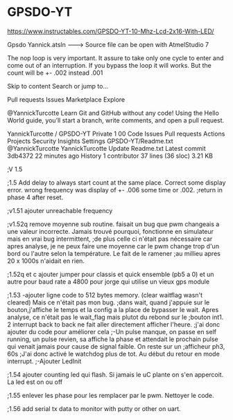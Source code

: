 # GPSDO-YT
https://www.instructables.com/GPSDO-YT-10-Mhz-Lcd-2x16-With-LED/

Gpsdo Yannick.atsln  ---> Source file can be open with AtmelStudio 7

The nop loop is very important. It assure to take only one cycle to enter and come out of an interruption.
If you bypass the loop it will works. But the count will be +- .002 instead .001

Skip to content
Search or jump to…

Pull requests
Issues
Marketplace
Explore
 
@YannickTurcotte 
Learn Git and GitHub without any code!
Using the Hello World guide, you’ll start a branch, write comments, and open a pull request.


YannickTurcotte
/
GPSDO-YT
Private
1
00
Code
Issues
Pull requests
Actions
Projects
Security
Insights
Settings
GPSDO-YT/Readme.txt
@YannickTurcotte
YannickTurcotte Update Readme.txt
Latest commit 3db4372 22 minutes ago
 History
 1 contributor
37 lines (36 sloc)  3.21 KB
  
;V 1.5

;1.5 Add delay to always start count at the same place. Correct some display error. wrong frequency was display of +- .006 some time or .002. 
;return in phase 4 after reset.

;v1.51 ajouter unreachable frequency

;v1.52q remove moyenne sub routine. faisait un bug que pwm changeais a une valeur incorrecte. Jamais trouvé pourquoi, fonctionne en simulateur mais en vrai bug intermittent,
;de plus celle ci n'était pas nécessaire car apres analyse, je ne peux faire une moyenne car le pwm change trop d'un bord ou l'autre selon la température. Le fait de le ramener
;au millieu apres 20 x 1000s n'aidait en rien.

;1.52q et c ajouter jumper pour classis et quick ensemble (pb5 a 0) et un autre pour baud rate a 4800 pour jorge qui utilise un vieux gps module

;1.53 -ajouter ligne code to 512 bytes memory. (clear waitflag wasn't cleared) Mais ce n'était pas mon bug.
;dans wait, quand j'appuie sur le bouton,j'affiche le temps et la config a la place de bypasser le wait. Apres analyse, ce n'était pas le wait_flag mais plutot du rebond sur le ;bouton int1. 2 interrupt back to back ne fait aller directement afficher l'heure.
;j'ai donc ajouter du code pour améliorer cela
;-Un pulse manque, on passe en self running, un pulse revien, sa affiche la phase et attendait le prochain pulse qui venait jamais pour cause de signal faible. On reste sur un ;afficheur ph3, 60s
;J'ai donc activé le watchdog plus de tot. Au début du retour en mode interrupt.
;-Ajouter LedInit

;1.54  ajouter counting led qui flash. Si jamais le uC plante on s'en appercoit. La led est on ou off

;1.55 enlever les phase pour les remplacer par le pwm. Nettoyer le code.

;1.56 add serial tx data to monitor with putty or other on uart.
